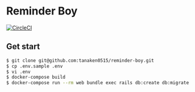 # Reminder Boy

[![CircleCI](https://circleci.com/gh/tanaken0515/reminder-boy/tree/master.svg?style=svg)](https://circleci.com/gh/tanaken0515/reminder-boy/tree/master)

## Get start

```sh
$ git clone git@github.com:tanaken0515/reminder-boy.git
$ cp .env.sample .env
$ vi .env
$ docker-compose build
$ docker-compose run --rm web bundle exec rails db:create db:migrate
```

